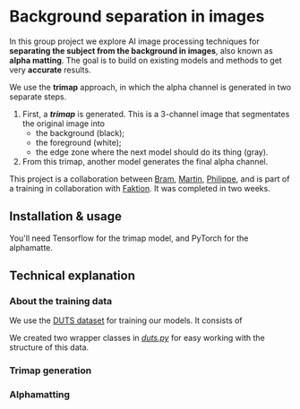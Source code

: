 # Background separation in images

In this group project we explore AI image processing techniques for **separating the subject from the background in images**, also known as **alpha matting**. The goal is to build on existing models and methods to get very **accurate** results.

We use the **trimap** approach, in which the alpha channel is generated in two separate steps.

1. First, a ***trimap*** is generated. This is a 3-channel image that segmentates the original image into
    * the background (black);
    * the foreground (white);
    * the edge zone where the next model should do its thing (gray).
2. From this trimap, another model generates the final alpha channel.

This project is a collaboration between [Bram](https://github.com/), [Martin](https://github.com/), [Philippe](https://github.com/), and is part of a training in collaboration with [Faktion](https://www.faktion.be/). It was completed in two weeks.

## Installation & usage

You'll need Tensorflow for the trimap model, and PyTorch for the alphamatte. 

## Technical explanation

### About the training data

We use the [DUTS dataset](http://saliencydetection.net/duts/) for training our models. It consists of  

We created two wrapper classes in _[duts.py](duts.py)_ for easy working with the structure of this data.

### Trimap generation




### Alphamatting
